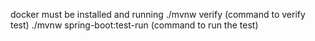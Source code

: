  docker must be installed and running 
./mvnw verify  (command to verify test)
./mvnw spring-boot:test-run (command to run the test)
